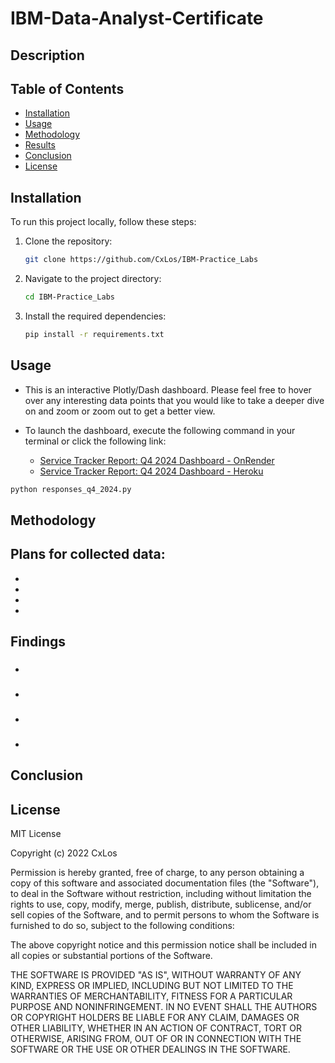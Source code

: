 # IBM-Data-Analyst-Certificate

## Description


## Table of Contents 
	
- [Installation](#installation)
- [Usage](#usage)
- [Methodology](#methodology)
- [Results](#results)
- [Conclusion](#conclusion)
- [License](#license)

## Installation

To run this project locally, follow these steps:

1. Clone the repository:
    ```bash
    git clone https://github.com/CxLos/IBM-Practice_Labs
    ```
2. Navigate to the project directory:
    ```bash
    cd IBM-Practice_Labs
    ```
3. Install the required dependencies:
    ```bash
    pip install -r requirements.txt
    ```

## Usage

- This is an interactive Plotly/Dash dashboard. Please feel free to hover over any interesting data points that you would like to take a deeper dive on and zoom or zoom out to get a better view.

- To launch the dashboard, execute the following command in your terminal or click the following link:

  - [Service Tracker Report: Q4 2024 Dashboard - OnRender](https://bmhc-responses-q4-2024.onrender.com/)
  - [Service Tracker Report: Q4 2024 Dashboard - Heroku](https://bmhc-responses-q4-2024-f697948dcc39.herokuapp.com/)

```bash
python responses_q4_2024.py
```

<!-- ![Preview](./screenshots/Screenshot-163423.png) -->

## Methodology



## Plans for collected data:

- 
-
-
-

## Findings

### 

* 

### 

* 

### 

* 

### 

* 

## Conclusion




## License

MIT License

Copyright (c) 2022 CxLos

Permission is hereby granted, free of charge, to any person obtaining a copy
of this software and associated documentation files (the "Software"), to deal
in the Software without restriction, including without limitation the rights
to use, copy, modify, merge, publish, distribute, sublicense, and/or sell
copies of the Software, and to permit persons to whom the Software is
furnished to do so, subject to the following conditions:

The above copyright notice and this permission notice shall be included in all
copies or substantial portions of the Software.

THE SOFTWARE IS PROVIDED "AS IS", WITHOUT WARRANTY OF ANY KIND, EXPRESS OR
IMPLIED, INCLUDING BUT NOT LIMITED TO THE WARRANTIES OF MERCHANTABILITY,
FITNESS FOR A PARTICULAR PURPOSE AND NONINFRINGEMENT. IN NO EVENT SHALL THE
AUTHORS OR COPYRIGHT HOLDERS BE LIABLE FOR ANY CLAIM, DAMAGES OR OTHER
LIABILITY, WHETHER IN AN ACTION OF CONTRACT, TORT OR OTHERWISE, ARISING FROM,
OUT OF OR IN CONNECTION WITH THE SOFTWARE OR THE USE OR OTHER DEALINGS IN THE
SOFTWARE.